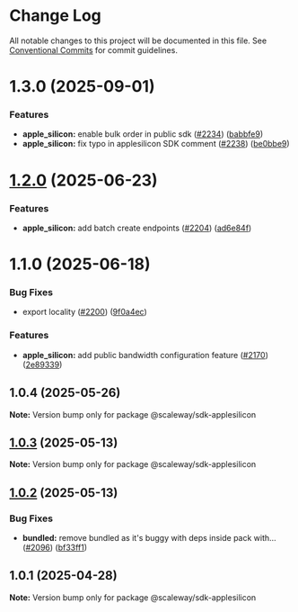 # Change Log

All notable changes to this project will be documented in this file.
See [Conventional Commits](https://conventionalcommits.org) for commit guidelines.

# 1.3.0 (2025-09-01)

### Features

- **apple_silicon:** enable bulk order in public sdk ([#2234](https://github.com/scaleway/scaleway-sdk-js/issues/2234)) ([babbfe9](https://github.com/scaleway/scaleway-sdk-js/commit/babbfe98789b22774f04a43f49a7ce9fb9a43628))
- **apple_silicon:** fix typo in applesilicon SDK comment ([#2238](https://github.com/scaleway/scaleway-sdk-js/issues/2238)) ([be0bbe9](https://github.com/scaleway/scaleway-sdk-js/commit/be0bbe908921b948de70bac7abed592e5957e2ef))

# [1.2.0](https://github.com/scaleway/scaleway-sdk-js/compare/@scaleway/sdk-applesilicon@1.1.0...@scaleway/sdk-applesilicon@1.2.0) (2025-06-23)

### Features

- **apple_silicon:** add batch create endpoints ([#2204](https://github.com/scaleway/scaleway-sdk-js/issues/2204)) ([ad6e84f](https://github.com/scaleway/scaleway-sdk-js/commit/ad6e84ff80254b7cb8e1a7ec1447d7e28172a5fb))

# 1.1.0 (2025-06-18)

### Bug Fixes

- export locality ([#2200](https://github.com/scaleway/scaleway-sdk-js/issues/2200)) ([9f0a4ec](https://github.com/scaleway/scaleway-sdk-js/commit/9f0a4ec19e377cd90c5829604467c09a2088a38c))

### Features

- **apple_silicon:** add public bandwidth configuration feature ([#2170](https://github.com/scaleway/scaleway-sdk-js/issues/2170)) ([2e89339](https://github.com/scaleway/scaleway-sdk-js/commit/2e8933961e7f2901ec9310688e3b600b1db66a02))

## 1.0.4 (2025-05-26)

**Note:** Version bump only for package @scaleway/sdk-applesilicon

## [1.0.3](https://github.com/scaleway/scaleway-sdk-js/compare/@scaleway/sdk-applesilicon@1.0.2...@scaleway/sdk-applesilicon@1.0.3) (2025-05-13)

**Note:** Version bump only for package @scaleway/sdk-applesilicon

## [1.0.2](https://github.com/scaleway/scaleway-sdk-js/compare/@scaleway/sdk-applesilicon@1.0.1...@scaleway/sdk-applesilicon@1.0.2) (2025-05-13)

### Bug Fixes

- **bundled:** remove bundled as it's buggy with deps inside pack with… ([#2096](https://github.com/scaleway/scaleway-sdk-js/issues/2096)) ([bf33ff1](https://github.com/scaleway/scaleway-sdk-js/commit/bf33ff1f9cdd951add94817dac27239c86ef5437))

## 1.0.1 (2025-04-28)

**Note:** Version bump only for package @scaleway/sdk-applesilicon
